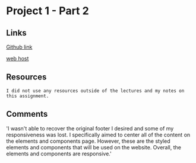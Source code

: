 # Project 1 - Part 2

## Links
[Github link](https://github.com/amyfangelo/project-1_part-2_angelo-amy)


[web host](http://amyfangelo.com/amyfrancesangelo/project-1_part-2_angelo-amy/components.html)

## Resources
`I did not use any resources outside of the lectures and my notes on this assignment.`

## Comments
'I wasn't able to recover the original footer I desired and some of my responsiveness was lost. I specifically aimed to center all of the content on the elements and components page.  However, these are the styled elements and components that will be used on the website. Overall, the elements and components are responsive.'
